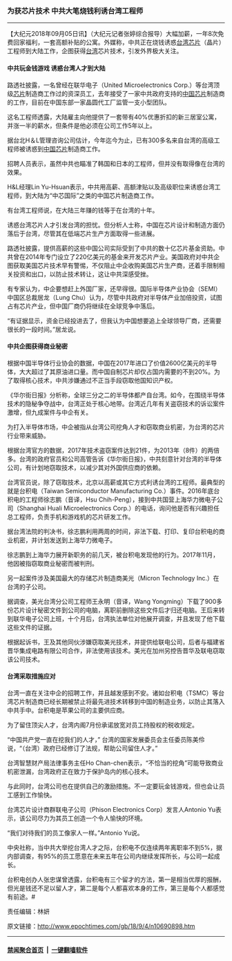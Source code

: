 ### 为获芯片技术 中共大笔烧钱利诱台湾工程师
------------------------

<p>【大纪元2018年09月05日讯】（大纪元记者张婷综合报导）大幅加薪，一年8次免费回家福利，一套高额补贴的公寓。外媒称，中共正在烧钱诱惑<a href="http://www.epochtimes.com/gb/tag/%E5%8F%B0%E6%B9%BE.html">台湾</a><a href="http://www.epochtimes.com/gb/tag/%E8%8A%AF%E7%89%87.html">芯片</a>（晶片）工程师到大陆工作，企图获得<a href="http://www.epochtimes.com/gb/tag/%E5%8F%B0%E6%B9%BE.html">台湾</a>芯片技术，引发外界极大关注。</p>
<h4>中共玩金钱游戏 诱惑台湾人才到大陆</h4>
<p>路透社披露，一名曾经在联华电子（United Microelectronics Corp.）等台湾顶级<a href="http://www.epochtimes.com/gb/tag/%E8%8A%AF%E7%89%87.html">芯片</a>制造商工作过的资深员工，去年接受了一家中共政府支持的<a href="http://www.epochtimes.com/gb/tag/%E4%B8%AD%E5%9B%BD%E8%8A%AF%E7%89%87.html">中国芯片</a>制造商的工作，目前在中国东部一家晶圆代工厂监管一支小型团队。</p>
<p>这名工程师透露，大陆雇主向他提供了一套带有40%优惠折扣的新三居室公寓，并涨一半的薪水，但条件是他必须在公司工作5年以上。</p>
<p>据台北H＆L管理咨询公司估计，今年迄今为止，已有300多名来自台湾的高级工程师被诱惑到<a href="http://www.epochtimes.com/gb/tag/%E4%B8%AD%E5%9B%BD%E8%8A%AF%E7%89%87.html">中国芯片</a>制造商工作。</p>
<p>招聘人员表示，虽然中共也瞄准了韩国和日本的工程师，但并没有取得像在台湾的效果。</p>
<p>H&amp;L经理Lin Yu-Hsuan表示，中共用高薪、高额津贴以及高级职位来诱惑台湾工程师，到大陆为“中芯国际”之类的中国芯片制造商工作。</p>
<p>有台湾工程师说，在大陆三年赚的钱等于在台湾的十年。</p>
<p>诱惑台湾芯片人才引发台湾的担忧。但分析人士称，中国在芯片设计和制造方面仍落后于台湾，尽管其在低端芯片生产方面取得一些进展。</p>
<p>路透社披露，提供高薪的这些中国公司实际受到了中共的数十亿芯片基金资助。中共曾在2014年专门设立了220亿美元的基金来开发芯片产业。美国政府对中共企图获取美国芯片技术早有警惕，不仅阻止中企收购美国芯片生产商，还着手限制相关投资和出口，以防止技术转让，这让中共深感受挫。</p>
<p>有专家认为，中企要想赶上外国厂家，还早得很。国际半导体产业协会（SEMI）中国区总裁居龙（Lung Chu）认为，尽管中共政府对半导体产业加倍投资，试图占有芯片产业，但中国厂商仍将继续在全球竞争中落后。</p>
<p>“有证据显示，资金已经投进去了，但我认为中国想要追上全球领导厂商，还需要很长的一段时间。”居龙说。</p>
<h4>中共企图获得商业秘密</h4>
<p>根据中国半导体行业协会的数据，中国在2017年进口了价值2600亿美元的半导体，大大超过了其原油进口量。而中国自制芯片却仅占国内需要的不到20%。为了取得核心技术，中共涉嫌通过不正当手段窃取他国知识产权。</p>
<p>《华尔街日报》分析称，全球三分之二的半导体都产自台湾。如今，在围绕半导体技术的隐秘争夺战中，台湾正处于核心地带。台湾近几年有关盗窃技术的诉讼案件激增，但九成案件与中企有关。</p>
<p>为打入半导体市场，中企被指从台湾公司挖角人才和窃取商业机密，为台湾的芯片行业带来威胁。</p>
<p>根据台湾官方的数据，2017年技术盗窃案件达到21件，为2013年（8件）的两倍多。台湾的政府官员和公司高管告诉《华尔街日报》，中共刻意针对台湾的半导体公司，有计划地窃取技术，以减少其对外国供应商的依赖。</p>
<p>台湾官员说，除了窃取技术，北京以高薪或其它方式利诱台湾的工程师。最典型的就是台积电（Taiwan Semiconductor Manufacturing Co.）事件。2016年底台积电的工程师徐志鹏（音译，Hsu Chih-Peng），接到中共国营上海华力微电子公司（Shanghai Huali Microelectronics Corp.）的电话，询问他是否有兴趣担任总工程师，负责手机和游戏机的芯片研发工作。</p>
<p>据台湾法院的判决书，徐志鹏利用两周的时间，非法下载、打印、复印台积电的商业机密，并计划发送到上海华力微电子。</p>
<p>徐志鹏到上海华力展开新职务的前几天，被台积电发现他的行为。2017年11月，他因被指窃取商业秘密而被判刑。</p>
<p>另一起案件涉及美国最大的存储芯片制造商美光（Micron Technology Inc.）在台湾的子公司。</p>
<p>据调查，美光台湾分公司工程师王永明（音译，Wang Yongming）下载了900多份芯片设计秘密文件到公司的电脑，离职前删除这些文件后才归还电脑。王后来转到联华电子公司上班，十个月后，台湾执法单位对他展开调查，并且发现了他下载这些文件的证据。</p>
<p>根据起诉书，王及其他同伙涉嫌窃取美光技术，并提供给联电公司，后者与福建省晋华集成电路有限公司合作，非法使用该技术。美光在加州另控告晋华及联电窃取该公司技术。</p>
<h4>台湾采取措施应对</h4>
<p>台湾一直在关注中企的招聘工作，并且越发感到不安。诸如台积电（TSMC）等台湾芯片制造商已经长期被禁止将最先进技术转移到中国的制造业务，以防止其落入中共手中。台积电是苹果公司的主要供应商。</p>
<p>为了留住顶尖人才，台湾内阁7月份承诺放宽对员工持股权的税收规定。</p>
<p>“中国共产党一直在挖我们的人才，” 台湾的国家发展委员会主任委员陈美伶说，“（台湾）政府已经修订了法规，帮助公司留住人才。”</p>
<p>台湾智慧财产局法律事务主任Ho Chan-chen表示，“不恰当的挖角”可能导致商业机密泄漏，台湾政府正在致力于保护岛内的核心技术。</p>
<p>与此同时，台湾公司也在提供自己的激励措施。不一定要玩金钱游戏，但也会让员工感到工作愉快。</p>
<p>台湾芯片设计商群联电子公司（Phison Electronics Corp）发言人Antonio Yu表示，该公司尽力为其员工创造一个令人愉快的环境。</p>
<p>“我们对待我们的员工像家人一样。”Antonio Yu说。</p>
<p>中央社称，当中共大举挖台湾人才之际，台积电不仅连续两年离职率不到5%，据内部调查，有95%的员工愿意在未来五年在公司内继续发挥所长，与公司一起成长。</p>
<p>台积电创办人张忠谋曾透露，台积电有三个留才的方法，第一是相当优厚的报酬，但光是钱还不足以留人才，第二是每个人都喜欢本身的工作，第三是每个人都感觉有前途。#</p>
<p>责任编辑：林妍</p>

原文链接：http://www.epochtimes.com/gb/18/9/4/n10690898.htm


------------------------
#### [禁闻聚合首页](https://github.com/gfw-breaker/banned-news/blob/master/README.md) &nbsp;|&nbsp;  [一键翻墙软件](https://github.com/gfw-breaker/nogfw/blob/master/README.md)